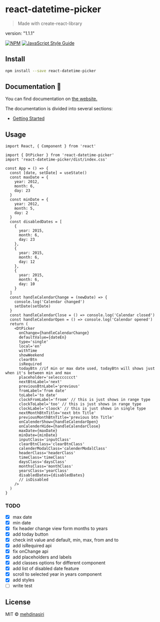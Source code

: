 # react-datetime-picker

> Made with create-react-library

version: "1.1.1"

[![NPM](https://img.shields.io/npm/v/react-datetime-picker.svg)](https://www.npmjs.com/package/react-datetime-picker) [![JavaScript Style Guide](https://img.shields.io/badge/code_style-standard-brightgreen.svg)](https://standardjs.com)

## Install

```bash
npm install --save react-datetime-picker
```

## Documentation 📄

You can find documentation on [the website.](https://mmehdinasiri.github.io/react-datetime-picker/)

The documentation is divided into several sections:

- [Getting Started](https://mmehdinasiri.github.io/react-datetime-picker/docs/getting-started)

## Usage

```tsx
import React, { Component } from 'react'

import { DtPicker } from 'react-datetime-picker'
import 'react-datetime-picker/dist/index.css'

const App = () => {
  const [date, setDate] = useState()
  const maxDate = {
    year: 2012,
    month: 6,
    day: 23
  }
  const minDate = {
    year: 2012,
    month: 5,
    day: 2
  }
  const disabledDates = [
    {
      year: 2015,
      month: 6,
      day: 23
    },
    {
      year: 2015,
      month: 6,
      day: 12
    },
    {
      year: 2015,
      month: 6,
      day: 10
    }
  ]
  const handleCalendarChange = (newDate) => {
    console.log('Calendar changed')
    setDate(setDate)
  }
  const handleCalendarClose = () => console.log('Calendar closed')
  const handleCalendarOpen = () => console.log('Calendar opened')
  return (
    <DtPicker
      onChange={handleCalendarChange}
      defaultValue={dateEn}
      type='single'
      local='en'
      withTime
      showWeekend
      clearBtn
      isRequired
      todayBtn //if min or max date used, todayBtn will shows just when it's between min and max
      placeholder='seleccccccct'
      nextBtnLabel='next'
      previousBtnLabel='previous'
      fromLabel='from date'
      toLabel='to date'
      clockFromLabel='froom' // this is just shows in range type
      clockToLabel='too' // this is just shows in range type
      clockLabel='cloock' // this is just shows in single type
      nextMonthBtnTitle='next btn Title'
      previousMonthBtnTitle='previous btn Title'
      onCalenderShow={handleCalendarOpen}
      onCalenderHide={handleCalendarClose}
      maxDate={maxDate}
      minDate={minDate}
      inputClass='inputClass'
      clearBtnClass='clearBtnClass'
      calenderModalClass='calenderModalClass'
      headerClass='headerClass'
      timeClass='timeClass'
      daysClass='daysClass'
      monthsClass='monthClass'
      yearsClass='yearClass'
      disabledDates={disabledDates}
      // isDisabled
    />
  )
}
```

### TODO

- [x] max date
- [x] min date
- [x] fix header change view form months to years
- [x] add today button
- [x] check init value and default, min, max, from and to
- [x] add isRequired api
- [x] fix onChange api
- [x] add placeholders and labels
- [x] add classes options for different component
- [x] add list of disabled date feature
- [x] scroll to selected year in years component
- [x] add styles
- [ ] write test

## License

MIT © [mehdinasiri](https://github.com/mehdinasiri)
